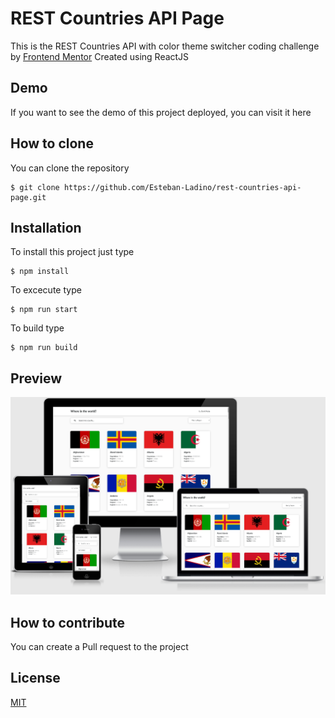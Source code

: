 # REST Countries API Page
This is the REST Countries API with color theme switcher coding challenge by [Frontend Mentor](https://www.frontendmentor.io/challenges/rest-countries-api-with-color-theme-switcher-5cacc469fec04111f7b848ca)
Created using ReactJS

## Demo
If you want to see the demo of this project deployed, you can visit it here

## How to clone
You can clone the repository

    $ git clone https://github.com/Esteban-Ladino/rest-countries-api-page.git
    
## Installation
To install this project just type

    $ npm install

To excecute type

    $ npm run start

To build type

    $ npm run build

## Preview

![Preview](https://github.com/Esteban-Ladino/rest-countries-api-page/blob/master/images/preview1.png)

## How to contribute

You can create a Pull request to the project

## License

[MIT](https://github.com/Esteban-Ladino/rest-countries-api-page/blob/master/LICENSE)